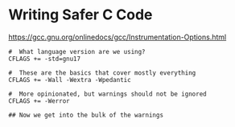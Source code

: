 
# Writing Safer C Code

https://gcc.gnu.org/onlinedocs/gcc/Instrumentation-Options.html


```
#  What language version are we using?
CFLAGS += -std=gnu17

#  These are the basics that cover mostly everything
CFLAGS += -Wall -Wextra -Wpedantic

#  More opinionated, but warnings should not be ignored
CFLAGS += -Werror

## Now we get into the bulk of the warnings
```
